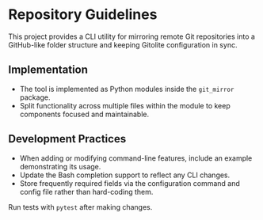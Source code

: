 # Repository Guidelines

This project provides a CLI utility for mirroring remote Git repositories into a GitHub-like folder structure and keeping Gitolite configuration in sync.

## Implementation
- The tool is implemented as Python modules inside the `git_mirror` package.
- Split functionality across multiple files within the module to keep components focused and maintainable.

## Development Practices
- When adding or modifying command-line features, include an example demonstrating its usage.
- Update the Bash completion support to reflect any CLI changes.
- Store frequently required fields via the configuration command and config file rather than hard-coding them.

Run tests with `pytest` after making changes.
